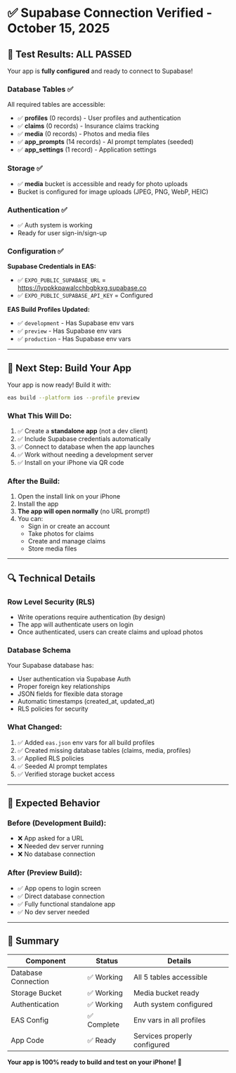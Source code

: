 # ✅ Supabase Connection Verified - October 15, 2025

## 🎉 Test Results: ALL PASSED

Your app is **fully configured** and ready to connect to Supabase!

### Database Tables ✅
All required tables are accessible:
- ✅ **profiles** (0 records) - User profiles and authentication
- ✅ **claims** (0 records) - Insurance claims tracking  
- ✅ **media** (0 records) - Photos and media files
- ✅ **app_prompts** (14 records) - AI prompt templates (seeded)
- ✅ **app_settings** (1 record) - Application settings

### Storage ✅
- ✅ **media** bucket is accessible and ready for photo uploads
- Bucket is configured for image uploads (JPEG, PNG, WebP, HEIC)

### Authentication ✅
- ✅ Auth system is working
- Ready for user sign-in/sign-up

### Configuration ✅
**Supabase Credentials in EAS:**
- ✅ `EXPO_PUBLIC_SUPABASE_URL` = https://lyppkkpawalcchbgbkxg.supabase.co
- ✅ `EXPO_PUBLIC_SUPABASE_API_KEY` = Configured

**EAS Build Profiles Updated:**
- ✅ `development` - Has Supabase env vars
- ✅ `preview` - Has Supabase env vars  
- ✅ `production` - Has Supabase env vars

---

## 🚀 Next Step: Build Your App

Your app is now ready! Build it with:

```bash
eas build --platform ios --profile preview
```

### What This Will Do:
1. ✅ Create a **standalone app** (not a dev client)
2. ✅ Include Supabase credentials automatically
3. ✅ Connect to database when the app launches
4. ✅ Work without needing a development server
5. ✅ Install on your iPhone via QR code

### After the Build:
1. Open the install link on your iPhone
2. Install the app
3. **The app will open normally** (no URL prompt!)
4. You can:
   - Sign in or create an account
   - Take photos for claims
   - Create and manage claims
   - Store media files

---

## 🔍 Technical Details

### Row Level Security (RLS)
- Write operations require authentication (by design)
- The app will authenticate users on login
- Once authenticated, users can create claims and upload photos

### Database Schema
Your Supabase database has:
- User authentication via Supabase Auth
- Proper foreign key relationships
- JSON fields for flexible data storage
- Automatic timestamps (created_at, updated_at)
- RLS policies for security

### What Changed:
1. ✅ Added `eas.json` env vars for all build profiles
2. ✅ Created missing database tables (claims, media, profiles)
3. ✅ Applied RLS policies
4. ✅ Seeded AI prompt templates
5. ✅ Verified storage bucket access

---

## 📱 Expected Behavior

### Before (Development Build):
- ❌ App asked for a URL
- ❌ Needed dev server running
- ❌ No database connection

### After (Preview Build):
- ✅ App opens to login screen
- ✅ Direct database connection
- ✅ Fully functional standalone app
- ✅ No dev server needed

---

## 🎯 Summary

| Component | Status | Details |
|-----------|--------|---------|
| Database Connection | ✅ Working | All 5 tables accessible |
| Storage Bucket | ✅ Working | Media bucket ready |
| Authentication | ✅ Working | Auth system configured |
| EAS Config | ✅ Complete | Env vars in all profiles |
| App Code | ✅ Ready | Services properly configured |

**Your app is 100% ready to build and test on your iPhone!** 🎊

